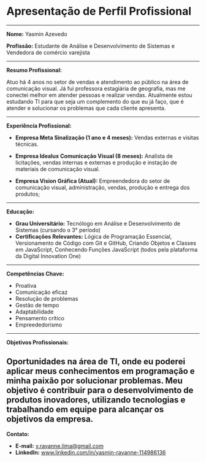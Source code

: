# Apresentação de Perfil Profissional

---

**Nome:** Yasmin Azevedo

**Profissão:** Estudante de Análise e Desenvolvimento de Sistemas e Vendedora de comércio varejista

---

**Resumo Profissional:**

Atuo há 4 anos no setor de vendas e atendimento ao público na área de comunicação visual. Já fui professora estagiária de geografia, mas me conectei melhor em atender pessoas e realizar vendas. Atualmente estou estudando TI para que seja um complemento do que eu já faço, que é atender e solucionar os problemas que cada cliente apresenta.

---

**Experiência Profissional:**

- **Empresa Meta Sinalização (1 ano e 4 meses):** Vendas externas e visitas técnicas.

- **Empresa Idealux Comunicação Visual (8 meses):** Analista de licitações, vendas internas e externas e produção e instação de materiais de comunicação visual.

- **Empresa Vision Gráfica (Atual):** Empreendedora do setor de comunicação visual, administração, vendas, produção e entrega dos produtos;
---

**Educação:**

- **Grau Universitário:** Tecnólogo em Análise e Desenvolvimento de Sistemas (cursando o 3° período)
- **Certificações Relevantes:** Lógica de Programação Essencial, Versionamento de Código com Git e GitHub, Criando Objetos e Classes em JavaScript, Conhecendo Funções JavaScript (todos pela plataforma da Digital Innovation One)

---

**Competências Chave:**

- Proativa
- Comunicação eficaz
- Resolução de problemas
- Gestão de tempo
- Adaptabilidade
- Pensamento crítico
- Empreededorismo

---

**Objetivos Profissionais:**

Oportunidades na área de TI, onde eu poderei aplicar meus conhecimentos em programação e minha paixão por solucionar problemas. Meu objetivo é contribuir para o desenvolvimento de produtos inovadores, utilizando tecnologias e trabalhando em equipe para alcançar os objetivos da empresa.
---

**Contato:**

- **E-mail:** y.rayanne.lima@gmail.com
- **LinkedIn:** www.linkedin.com/in/yasmin-rayanne-114986136
